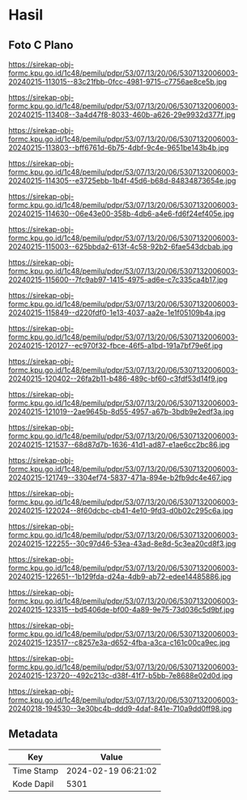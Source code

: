 # Hasil

## Foto C Plano

https://sirekap-obj-formc.kpu.go.id/1c48/pemilu/pdpr/53/07/13/20/06/5307132006003-20240215-113015--83c21fbb-0fcc-4981-9715-c7756ae8ce5b.jpg

https://sirekap-obj-formc.kpu.go.id/1c48/pemilu/pdpr/53/07/13/20/06/5307132006003-20240215-113408--3a4d47f8-8033-460b-a626-29e9932d377f.jpg

https://sirekap-obj-formc.kpu.go.id/1c48/pemilu/pdpr/53/07/13/20/06/5307132006003-20240215-113803--bff6761d-6b75-4dbf-9c4e-9651be143b4b.jpg

https://sirekap-obj-formc.kpu.go.id/1c48/pemilu/pdpr/53/07/13/20/06/5307132006003-20240215-114305--e3725ebb-1b4f-45d6-b68d-84834873654e.jpg

https://sirekap-obj-formc.kpu.go.id/1c48/pemilu/pdpr/53/07/13/20/06/5307132006003-20240215-114630--06e43e00-358b-4db6-a4e6-fd6f24ef405e.jpg

https://sirekap-obj-formc.kpu.go.id/1c48/pemilu/pdpr/53/07/13/20/06/5307132006003-20240215-115003--625bbda2-613f-4c58-92b2-6fae543dcbab.jpg

https://sirekap-obj-formc.kpu.go.id/1c48/pemilu/pdpr/53/07/13/20/06/5307132006003-20240215-115600--7fc9ab97-1415-4975-ad6e-c7c335ca4b17.jpg

https://sirekap-obj-formc.kpu.go.id/1c48/pemilu/pdpr/53/07/13/20/06/5307132006003-20240215-115849--d220fdf0-1e13-4037-aa2e-1e1f05109b4a.jpg

https://sirekap-obj-formc.kpu.go.id/1c48/pemilu/pdpr/53/07/13/20/06/5307132006003-20240215-120127--ec970f32-fbce-46f5-a1bd-191a7bf79e6f.jpg

https://sirekap-obj-formc.kpu.go.id/1c48/pemilu/pdpr/53/07/13/20/06/5307132006003-20240215-120402--26fa2b11-b486-489c-bf60-c3fdf53d14f9.jpg

https://sirekap-obj-formc.kpu.go.id/1c48/pemilu/pdpr/53/07/13/20/06/5307132006003-20240215-121019--2ae9645b-8d55-4957-a67b-3bdb9e2edf3a.jpg

https://sirekap-obj-formc.kpu.go.id/1c48/pemilu/pdpr/53/07/13/20/06/5307132006003-20240215-121537--68d87d7b-1636-41d1-ad87-e1ae6cc2bc86.jpg

https://sirekap-obj-formc.kpu.go.id/1c48/pemilu/pdpr/53/07/13/20/06/5307132006003-20240215-121749--3304ef74-5837-471a-894e-b2fb9dc4e467.jpg

https://sirekap-obj-formc.kpu.go.id/1c48/pemilu/pdpr/53/07/13/20/06/5307132006003-20240215-122024--8f60dcbc-cb41-4e10-9fd3-d0b02c295c6a.jpg

https://sirekap-obj-formc.kpu.go.id/1c48/pemilu/pdpr/53/07/13/20/06/5307132006003-20240215-122255--30c97d46-53ea-43ad-8e8d-5c3ea20cd8f3.jpg

https://sirekap-obj-formc.kpu.go.id/1c48/pemilu/pdpr/53/07/13/20/06/5307132006003-20240215-122651--1b129fda-d24a-4db9-ab72-edee14485886.jpg

https://sirekap-obj-formc.kpu.go.id/1c48/pemilu/pdpr/53/07/13/20/06/5307132006003-20240215-123315--bd5406de-bf00-4a89-9e75-73d036c5d9bf.jpg

https://sirekap-obj-formc.kpu.go.id/1c48/pemilu/pdpr/53/07/13/20/06/5307132006003-20240215-123517--c8257e3a-d652-4fba-a3ca-c161c00ca9ec.jpg

https://sirekap-obj-formc.kpu.go.id/1c48/pemilu/pdpr/53/07/13/20/06/5307132006003-20240215-123720--492c213c-d38f-41f7-b5bb-7e8688e02d0d.jpg

https://sirekap-obj-formc.kpu.go.id/1c48/pemilu/pdpr/53/07/13/20/06/5307132006003-20240218-194530--3e30bc4b-ddd9-4daf-841e-710a9dd0ff98.jpg


## Metadata

| Key        | Value               |
| ---------- | ------------------- |
| Time Stamp | 2024-02-19 06:21:02 |
| Kode Dapil | 5301                |



